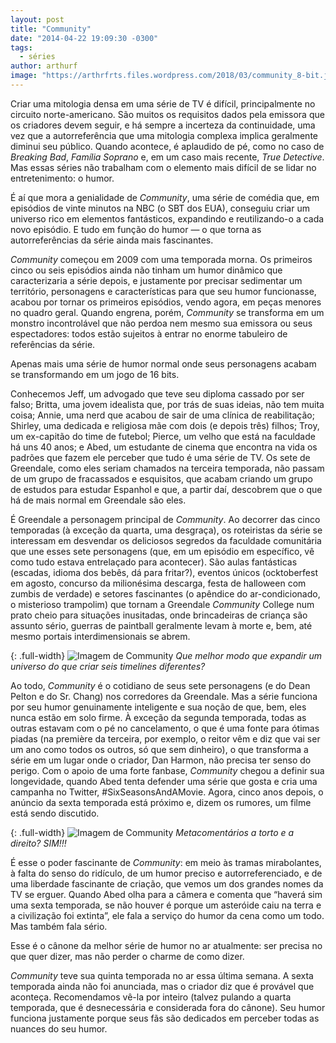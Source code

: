 ```yaml
---
layout: post
title: "Community"
date: "2014-04-22 19:09:30 -0300"
tags:
  - séries
author: arthurf
image: "https://arthrfrts.files.wordpress.com/2018/03/community_8-bit.jpg"
---
```

Criar uma mitologia densa em uma série de TV é difícil, principalmente no circuito norte-americano. São muitos os requisitos dados pela emissora que os criadores devem seguir, e há sempre a incerteza da continuidade, uma vez que a autorreferência que uma mitologia complexa implica geralmente diminui seu público. Quando acontece, é aplaudido de pé, como no caso de _Breaking Bad_, _Família Soprano_ e, em um caso mais recente, _True Detective_. Mas essas séries não trabalham com o elemento mais difícil de se lidar no entretenimento: o humor.

É aí que mora a genialidade de _Community_, uma série de comédia que, em episódios de vinte minutos na NBC (o SBT dos EUA), conseguiu criar um universo rico em elementos fantásticos, expandindo e reutilizando-o a cada novo episódio. E tudo em função do humor — o que torna as autorreferências da série ainda mais fascinantes.


_Community_ começou em 2009 com uma temporada morna. Os primeiros cinco ou seis episódios ainda não tinham um humor dinâmico que caracterizaria a série depois, e justamente por precisar sedimentar um território, personagens e características para que seu humor funcionasse, acabou por tornar os primeiros episódios, vendo agora, em peças menores no quadro geral. Quando engrena, porém, _Community_ se transforma em um monstro incontrolável que não perdoa nem mesmo sua emissora ou seus espectadores: todos estão sujeitos à entrar no enorme tabuleiro de referências da série.

Apenas mais uma série de humor normal onde seus personagens acabam se transformando em um jogo de 16 bits.

Conhecemos Jeff, um advogado que teve seu diploma cassado por ser falso; Britta, uma jovem idealista que, por trás de suas ideias, não tem muita coisa; Annie, uma nerd que acabou de sair de uma clínica de reabilitação; Shirley, uma dedicada e religiosa mãe com dois (e depois três) filhos; Troy, um ex-capitão do time de futebol; Pierce, um velho que está na faculdade há uns 40 anos; e Abed, um estudante de cinema que encontra na vida os padrões que fazem ele perceber que tudo é uma série de TV. Os sete de Greendale, como eles seriam chamados na terceira temporada, não passam de um grupo de fracassados e esquisitos, que acabam criando um grupo de estudos para estudar Espanhol e que, a partir daí, descobrem que o que há de mais normal em Greendale são eles.

É Greendale a personagem principal de _Community_. Ao decorrer das cinco temporadas (à exceção da quarta, uma desgraça), os roteiristas da série se interessam em desvendar os deliciosos segredos da faculdade comunitária que une esses sete personagens (que, em um episódio em específico, vê como tudo estava entrelaçado para acontecer). São aulas fantásticas (escadas, idioma dos bebês, dá para fritar?), eventos únicos (ocktoberfest em agosto, concurso da  milionésima descarga, festa de halloween com zumbis de verdade) e setores fascinantes (o apêndice do ar-condicionado, o misterioso trampolim) que tornam a Greendale _Community_ College num prato cheio para situações inusitadas, onde brincadeiras de criança são assunto sério, guerras de paintball geralmente levam à morte e, bem, até mesmo portais interdimensionais se abrem.

{: .full-width}
![Imagem de Community](https://arthrfrts.files.wordpress.com/2018/03/community304.jpg)
_Que melhor modo que expandir um universo do que criar seis timelines diferentes?_

Ao todo, _Community_ é o cotidiano de seus sete personagens (e do Dean Pelton e do Sr. Chang) nos corredores da Greendale. Mas a série funciona por seu humor genuinamente inteligente e sua noção de que, bem, eles nunca estão em solo firme. À exceção da segunda temporada, todas as outras estavam com o pé no cancelamento, o que é uma fonte para ótimas piadas (na première da terceira, por exemplo, o reitor vêm e diz que vai ser um ano como todos os outros, só que sem dinheiro), o que transforma a série em um lugar onde o criador, Dan Harmon, não precisa ter senso do perigo. Com o apoio de uma forte fanbase, _Community_ chegou a definir sua longevidade, quando Abed tenta defender uma série que gosta e cria uma campanha no Twitter, #SixSeasonsAndAMovie. Agora, cinco anos depois, o anúncio da sexta temporada está próximo e, dizem os rumores, um filme está sendo discutido.

{: .full-width}
![Imagem de Community](https://arthrfrts.files.wordpress.com/2018/03/community-2x18-1024x576.jpg)
_Metacomentários a torto e a direito? SIM!!!_

É esse o poder fascinante de _Community_: em meio às tramas mirabolantes, à falta do senso do ridículo, de um humor preciso e autorreferenciado, e de uma liberdade fascinante de criação, que vemos um dos grandes nomes da TV se erguer. Quando Abed olha para a câmera e comenta que “haverá sim uma sexta temporada, se não houver é porque um asteróide caiu na terra e a civilização foi extinta”, ele fala a serviço do humor da cena como um todo. Mas também fala sério.

Esse é o cânone da melhor série de humor no ar atualmente: ser precisa no que quer dizer, mas não perder o charme de como dizer.

_Community_ teve sua quinta temporada no ar essa última semana. A sexta temporada ainda não foi anunciada, mas o criador diz que é provável que aconteça. Recomendamos vê-la por inteiro (talvez pulando a quarta temporada, que é desnecessária e considerada fora do cânone). Seu humor funciona justamente porque seus fãs são dedicados em perceber todas as nuances do seu humor.
